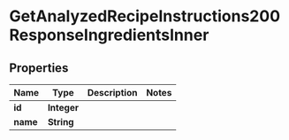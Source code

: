 

# GetAnalyzedRecipeInstructions200ResponseIngredientsInner

## Properties

Name | Type | Description | Notes
------------ | ------------- | ------------- | -------------
**id** | **Integer** |  | 
**name** | **String** |  | 




